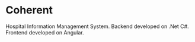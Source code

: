 # Coherent
Hospital Information Management System. 
Backend developed on .Net C#. 
Frontend developed on Angular.
